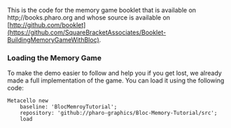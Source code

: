 This is the code for the memory game booklet that is available on http;//books.pharo.org and whose source is available 
on [http://github.com/booklet](https://github.com/SquareBracketAssociates/Booklet-BuildingMemoryGameWithBloc).

### Loading the Memory Game

To make the demo easier to follow and help you if you get lost, we already made a full implementation of the game. You can load it using the following code:

```
Metacello new
    baseline: 'BlocMemroyTutorial';
    repository: 'github://pharo-graphics/Bloc-Memory-Tutorial/src';
    load
```
